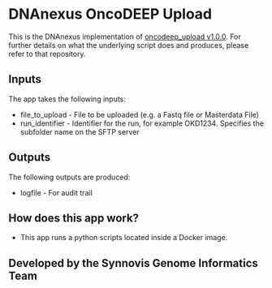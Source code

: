 # DNAnexus OncoDEEP Upload

This is the DNAnexus implementation of [oncodeep_upload v1.0.0](https://github.com/moka-guys/oncodeep_upload/releases/tag/v1.0.0). For further details on what the underlying script does and produces, please refer to that repository.

## Inputs

The app takes the following inputs:

* file_to_upload - File to be uploaded (e.g. a Fastq file or Masterdata File)
* run_identifier - Identifier for the run, for example OKD1234. Specifies the subfolder name on the SFTP server


## Outputs

The following outputs are produced:
* logfile - For audit trail

## How does this app work?

* This app runs a python scripts located inside a Docker image. 

## Developed by the Synnovis Genome Informatics Team
